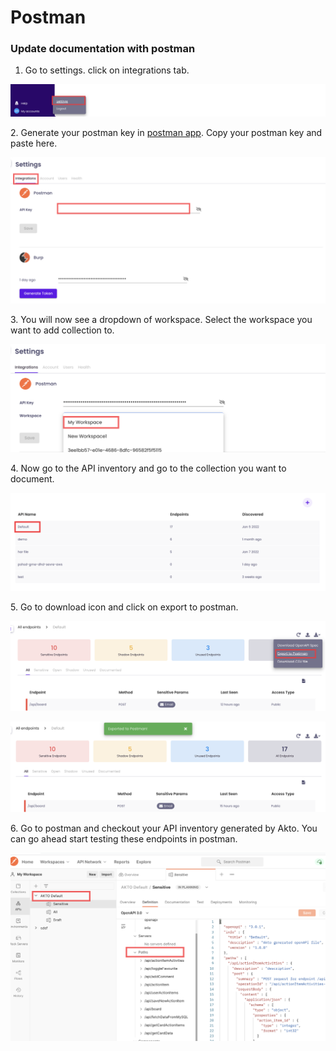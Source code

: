 # Postman

### Update documentation with postman

1. Go to settings. click on integrations tab.

![](<../.gitbook/assets/Frame 68.png>)

2\. Generate your postman key in [postman app](https://identity.getpostman.com/login?continue=https%3A%2F%2Fgo.postman.co%2Fsettings%2Fme%2Fapi-keys). Copy your postman key and paste here.

![](<../.gitbook/assets/Frame 70 (1).png>)

3\. You will now see a dropdown of workspace. Select the workspace you want to add collection to.

![](<../.gitbook/assets/Frame 71 (1).png>)

&#x20;4\. Now go to the API inventory and go to the collection you want to document.&#x20;

![](<../.gitbook/assets/Frame 72 (2).png>)

&#x20;5\. Go to download icon and click on export to postman.

![](<../.gitbook/assets/Frame 45 (1).png>)

![](<../.gitbook/assets/Screen Shot 2022-03-09 at 2.22.26 PM.png>)

6\. Go to postman and checkout your API inventory generated by Akto. You can go ahead start testing these endpoints in postman.

![](<../.gitbook/assets/Frame 74.png>)

###

